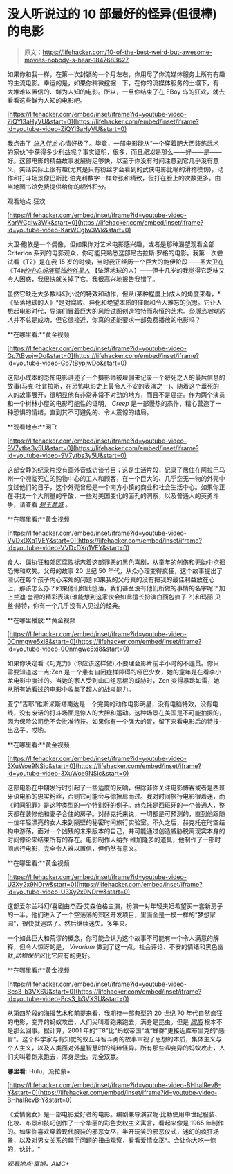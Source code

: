 # 没人听说过的 10 部最好的怪异(但很棒)的电影

> 原文：<https://lifehacker.com/10-of-the-best-weird-but-awesome-movies-nobody-s-hear-1847683627>

如果你和我一样，在第一次封锁的一个月左右，你用尽了你流媒体服务上所有有趣的主流电影。幸运的是，如果你稍微挖掘一下，在你的流媒体服务的土壤下，有一大堆难以置信的、鲜为人知的电影。所以，一旦你结束了在 FBoy 岛的狂欢，就去看看这些鲜为人知的电影吧。

 [https://lifehacker.com/embed/inset/iframe?id=youtube-video-ZiQYl3aHyVU&start=0](https://lifehacker.com/embed/inset/iframe?id=youtube-video-ZiQYl3aHyVU&start=0) 

我点击了 [*进入胖龙*](https://www.hoopladigital.com/title/13724805) 心情好极了。毕竟，一部电影能从“一个穿着肥大西装练武术的家伙”中获得多少利益呢？事实证明，很多，而且*肥龙*是那么——好——是——好。这部电影的精益故事发展得足够快，以至于你没有时间注意到它几乎没有意义，笑话实际上很有趣(尤其是只有粉丝才会看到的武侠电影比喻的滑稽模仿)，动作和打斗场景像巴斯比·伯克利数字一样夸张和精致，但打在脸上的次数更多。由当地图书馆免费提供给你的额外积分。

观看地点:狂欢

 [https://lifehacker.com/embed/inset/iframe?id=youtube-video-KarWCgIw3Wk&start=0](https://lifehacker.com/embed/inset/iframe?id=youtube-video-KarWCgIw3Wk&start=0) 

大卫·鲍依是一个偶像，但如果你对艺术电影感兴趣，或者是那种渴望观看全部 Criterion 系列的电影观众，你可能只熟悉这部尼古拉斯·罗格的电影。我第一次尝试看《T2》是在我 15 岁的时候，当时我正经历一个巨大的鲍伊阶段——圣大卫在《T4》[*的中心扮演孤独的外星人*](https://www.amazon.com/gp/video/detail/B07R1JP7NK/ref=atv_dl_rdr?asc_campaign=InlineText&asc_refurl=https://lifehacker.com/10-of-the-best-weird-but-awesome-movies-nobody-s-hear-1847683627&asc_source=&autoplay=1&tag=kinjalifehackerlink-20) 【坠落地球的人】——但十几岁的我觉得它乏味又令人困惑，我很快就关掉了它。我很高兴地报告我错了。

虽然它缺乏大多数科幻小说的特效和动作，但从(某种程度上)成人的角度来看，*《坠落地球的人》*是对腐败、异化和绝望本质的催眠和令人难忘的沉思。它让人想起电影时代，导演们冒着巨大的风险试图创造独特而永恒的艺术。*坠落到地球的人*并不总是成功，但它很接近，你真的还能要求一部免费播放的电影吗？

**在哪里看:**黄金视频

 [https://lifehacker.com/embed/inset/iframe?id=youtube-video-Gp7tBypjwDo&start=0](https://lifehacker.com/embed/inset/iframe?id=youtube-video-Gp7tBypjwDo&start=0) 

这部小成本的恐怖电影讲述了一个摄影师被雇佣来记录一个将死之人的最后信息的故事(马克·杜普拉斯，在恐怖电影史上最令人不安的表演之一)。随着这个垂死的人的故事展开，很明显他有非常非常不对劲的地方，而且不是癌症。作为两个演员和一个树林小屋的电影可能性的证明， *Creep* 是一部慢热的杰作，精心营造了一种恐惧的情绪，直到其不可避免的、令人震惊的结局。

**观看地点:**网飞

 [https://lifehacker.com/embed/inset/iframe?id=youtube-video-9V7ytbs3y5U&start=0](https://lifehacker.com/embed/inset/iframe?id=youtube-video-9V7ytbs3y5U&start=0) 

这部安静的纪录片没有画外音或访谈节目；这是生活片段，记录了居住在阿拉巴马州一个濒临死亡的购物中心的工人和顾客，在一个巨大的、几乎空无一物的外壳中度过他们的日子，这个外壳曾经是一个南方小镇的商业和社会生活中心。如果你正在寻找一个大剂量的辛酸，一些对美国变化的面孔的洞察，以及普通人的英勇斗争，请查看 [*碧玉商城*](https://www.vudu.com/content/movies/play/1418772/ADVERT_CONTENT?returnUrl=%252Fcontent%252Fmovies%252Fsearch%253FminVisible%253D0%2526returnUrl%253D%2525252Fcontent%2525252Fmovies%2525252F404%2526searchString%253DJasper%25252520Mall) 。

**在哪里看:**黄金视频

 [https://lifehacker.com/embed/inset/iframe?id=youtube-video-VVDxDXq1VEY&start=0](https://lifehacker.com/embed/inset/iframe?id=youtube-video-VVDxDXq1VEY&start=0) 

食人、偏执狂和郊区腐败标志着这部罪恶的黑色喜剧，从童年的创伤和无助中挖掘恐怖和欢笑。父母的故事 20 世纪 50 年代，从众心理变得疯狂，这个故事提出了潜伏在每个孩子内心深处的问题:如果我的父母真的没有把我的最佳利益放在心上，那该怎么办？如果他们如此堕落，我们甚至没有他们所做的事情的名字呢？加上兰迪·奎德的精彩表演(谁能想到这家伙会如此擅长扮演白面包疯子？)和玛丽·贝丝·赫特，你有一个几乎没有人见过的经典。

**在哪里播放:**黄金视频

 [https://lifehacker.com/embed/inset/iframe?id=youtube-video-0Onmgwe5xi8&start=0](https://lifehacker.com/embed/inset/iframe?id=youtube-video-0Onmgwe5xi8&start=0) 

如果你决定看《巧克力》(你应该这样做),不要理会影片前半小时的不连贯。你只需要知道这一点:Zen 是一个患有自闭症样障碍的哑巴少女，她的童年是在看李小龙电影中度过的。当她的家人受到山口组恶棍的威胁时，Zen 变得暴跳如雷，她从所有她看过的电影中收集了超人的战斗能力。

亚宁“吉耶”维斯米斯塔南达是一个完美的动作电影明星，没有电脑特效，没有电线，没有废话的打斗场面是惊人的大胆和运动。这种场景在美国是不可能拍摄的，因为保险公司绝不会批准特技。如果你有一个强大的胃，留下来看电影后的特技-出岔子。哎哟。

**在哪里看:**黄金视频

 [https://lifehacker.com/embed/inset/iframe?id=youtube-video-3XuWoe9NSic&start=0](https://lifehacker.com/embed/inset/iframe?id=youtube-video-3XuWoe9NSic&start=0) 

这部电影在中期发行时引起了一些适度的反响，但除非你关注电影博客或者是西班牙语电影的忠实粉丝，否则它可能会与你擦肩而过。我对时间旅行电影很着迷，而《时间犯罪》是这种类型的一个特别好的例子。赫克托是西班牙的一个普通人，整天都在装修他和妻子合住的房子。对赫克托来说，一切都是可预测的，直到他跟随一位年轻漂亮的女人来到隔壁的秘密时间旅行实验室。不久之后，赫克托在时空结构中游荡，面对一个凶残的未来版本的自己，并可能通过创造威胁脱离现实本身的时间悖论来结束所有的存在。电影制作人纳乔·维加隆多的道具，他制作了一部时间旅行电影，完全令人难以置信，但仍然有意义。

**在哪里看:**黄金视频

 [https://lifehacker.com/embed/inset/iframe?id=youtube-video-U3Xy2x9NDrw&start=0](https://lifehacker.com/embed/inset/iframe?id=youtube-video-U3Xy2x9NDrw&start=0) 

这部爱尔兰科幻/喜剧由杰西·艾森伯格主演，扮演一对年轻夫妇希望买一套新房子的一半。他们进入了一个空荡荡的郊区开发项目，里面全是一模一样的“梦想家园”，很快就迷路了。然后继续迷失。多年来。

一个如此巨大和荒谬的概念，你可能会认为这个故事不可能有一个令人满意的解释，但令人惊讶的是， *Vivarium* 做到了这一点。社会评论、不安的情绪和黑色幽默,*动物保护区*比它应有的更好。

**在哪里看:**黄金视频

 [https://lifehacker.com/embed/inset/iframe?id=youtube-video-Bcs3_b3VXSU&start=0](https://lifehacker.com/embed/inset/iframe?id=youtube-video-Bcs3_b3VXSU&start=0) 

从第四阶段的海报艺术和前提来看，我期待一部典型的 20 世纪 70 年代自然疯狂的电影，变异的蚂蚁攻击，人们尖叫着跑来跑去，满身是昆虫。但是 [*四期*](https://www.hulu.com/movie/phase-iv-742d8fd2-145e-470e-97cc-a1e7cc3b92dc) 根本不是那么回事。据计算，2001 年的“T8”比“蚂蚁帝国”或“蜂群”更接近库布里克的“感冒”。这个科学家与有知觉的蚁丘斗智斗勇的故事审视了思想的本质，集体主义与个人主义，以及人类面对外星智慧时的纯粹怪异。所有那些*和*变异的蚂蚁攻击，人们尖叫着跑来跑去，浑身是虫。完全双赢。

**哪里看:** Hulu，派拉蒙+

 [https://lifehacker.com/embed/inset/iframe?id=youtube-video-BHhaIRevB-Y&start=0](https://lifehacker.com/embed/inset/iframe?id=youtube-video-BHhaIRevB-Y&start=0) 

《爱情魔女》是一部电影爱好者的电影。编剧兼导演安妮·比勒使用中世纪服装、化妆、布景和技巧创作了一个华丽的彩色女权主义寓言，看起来像是 1965 年制作的。如果你喜欢穿着现代服装的邪恶女巫，半开玩笑的邪恶仪式，迷幻的疯狂场景，以及对男女关系的棘手问题的扭曲观察，看看爱情女巫*。会让你大吃一惊的，伙计。*

*观看地点:富博，AMC+*